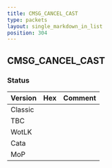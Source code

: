```yaml
---
title: CMSG_CANCEL_CAST
type: packets
layout: single_markdown_in_list
position: 304
---
```


## CMSG_CANCEL_CAST

### Status

Version    | Hex        | Comment
---------- | ---------- | ---------- 
Classic    |            |
TBC        |            |
WotLK      |            |
Cata       |            |
MoP        |            | 